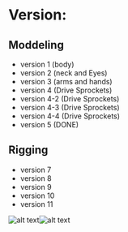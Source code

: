 # Version:
## Moddeling
- version 1 (body)
- version 2 (neck and Eyes)
- version 3 (arms and hands)
- version 4 (Drive Sprockets)
- version 4-2 (Drive Sprockets)
- version 4-3 (Drive Sprockets)
- version 4-4 (Drive Sprockets)
- version 5 (DONE)
## Rigging
- version 7
- version 8
- version 9
- version 10
- version 11


![alt text](https://github.com/FPG1THUB/The-Wall-i-Project/blob/main/Photos/Wall-i.png)![alt text](https://github.com/FPG1THUB/The-Wall-i-Project/blob/main/Photos/Wall-i-Rigging.png)
